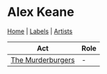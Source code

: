 # Alex Keane

[Home](../index.md) | [Labels](../labels.md) | [Artists](../artists.md)

| Act | Role |
|---|---|
| [The Murderburgers](the-murderburgers.md) | - |